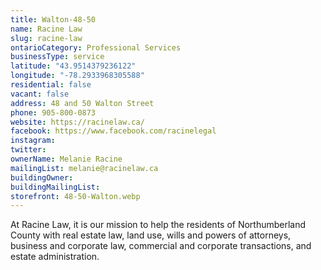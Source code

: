 ```yaml
---
title: Walton-48-50
name: Racine Law
slug: racine-law
ontarioCategory: Professional Services
businessType: service
latitude: "43.9514379236122"
longitude: "-78.2933968305588"
residential: false
vacant: false
address: 48 and 50 Walton Street
phone: 905-800-0873
website: https://racinelaw.ca/
facebook: https://www.facebook.com/racinelegal
instagram:
twitter:
ownerName: Melanie Racine
mailingList: melanie@racinelaw.ca
buildingOwner:
buildingMailingList:
storefront: 48-50-Walton.webp
---
```


At Racine Law, it is our mission to help the residents of Northumberland County with real estate law, land use, wills
and powers of attorneys, business and corporate law, commercial and corporate transactions, and estate administration.
